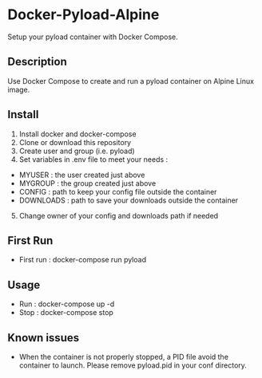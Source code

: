 # Docker-Pyload-Alpine
Setup your pyload container with Docker Compose.

## Description
Use Docker Compose to create and run a pyload container on Alpine Linux image.

## Install
1. Install docker and docker-compose
2. Clone or download this repository
3. Create user and group (i.e. pyload)
4. Set variables in .env file to meet your needs :
  * MYUSER : the user created just above
  * MYGROUP : the group created just above
  * CONFIG : path to keep your config file outside the container
  * DOWNLOADS : path to save your downloads outside the container
5. Change owner of your config and downloads path if needed

## First Run
* First run : docker-compose run pyload

## Usage
* Run : docker-compose up -d
* Stop : docker-compose stop

## Known issues
* When the container is not properly stopped, a PID file avoid the container to launch. Please remove pyload.pid in your conf directory.
